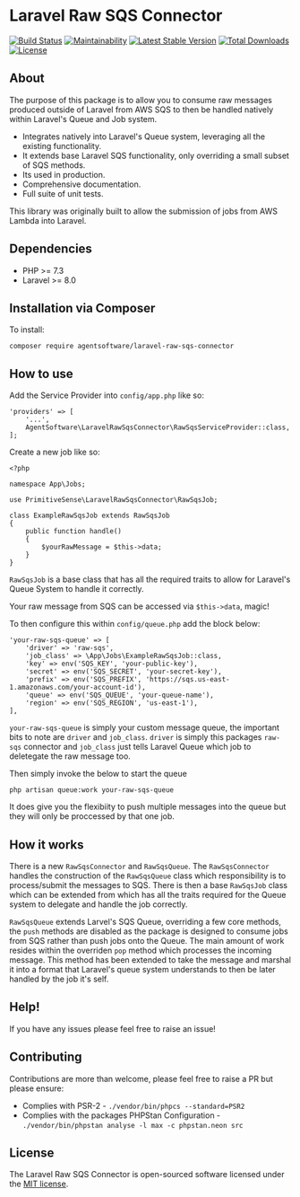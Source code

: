 # Laravel Raw SQS Connector

[![Build Status](https://travis-ci.org/primitivesense/laravel-raw-sqs-connector.svg?branch=master)](https://travis-ci.org/primitivesense/laravel-raw-sqs-connector)
[![Maintainability](https://api.codeclimate.com/v1/badges/079c45048f9e349e67bb/maintainability)](https://codeclimate.com/github/primitivesense/laravel-raw-sqs-connector/maintainability)
[![Latest Stable Version](https://poser.pugx.org/primitivesense/laravel-raw-sqs-connector/version)](https://packagist.org/packages/primitivesense/laravel-raw-sqs-connector)
[![Total Downloads](https://poser.pugx.org/primitivesense/laravel-raw-sqs-connector/downloads)](https://packagist.org/packages/primitivesense/laravel-raw-sqs-connector)
[![License](https://poser.pugx.org/primitivesense/laravel-raw-sqs-connector/license)](https://packagist.org/packages/primitivesense/laravel-raw-sqs-connector)

## About
The purpose of this package is to allow you to consume raw messages produced outside of Laravel from AWS SQS to then be handled natively within Laravel's Queue and Job system. 

- Integrates natively into Laravel's Queue system, leveraging all the existing functionality.
- It extends base Laravel SQS functionality, only overriding a small subset of SQS methods.
- Its used in production.
- Comprehensive documentation.
- Full suite of unit tests.


This library was originally built to allow the submission of jobs from AWS Lambda into Laravel.

## Dependencies

* PHP >= 7.3
* Laravel >= 8.0

## Installation via Composer

To install:

```
composer require agentsoftware/laravel-raw-sqs-connector
```

## How to use

Add the Service Provider into `config/app.php` like so:

```
'providers' => [
    '...',
    AgentSoftware\LaravelRawSqsConnector\RawSqsServiceProvider::class,
];
```

Create a new job like so:

```
<?php

namespace App\Jobs;

use PrimitiveSense\LaravelRawSqsConnector\RawSqsJob;

class ExampleRawSqsJob extends RawSqsJob
{
    public function handle()
    {
        $yourRawMessage = $this->data;
    }
}
```

`RawSqsJob` is a base class that has all the required traits to allow for Laravel's Queue System to handle it correctly.

Your raw message from SQS can be accessed via `$this->data`, magic!

To then configure this within `config/queue.php` add the block below:

```
'your-raw-sqs-queue' => [
    'driver' => 'raw-sqs',
    'job_class' => \App\Jobs\ExampleRawSqsJob::class,
    'key' => env('SQS_KEY', 'your-public-key'),
    'secret' => env('SQS_SECRET', 'your-secret-key'),
    'prefix' => env('SQS_PREFIX', 'https://sqs.us-east-1.amazonaws.com/your-account-id'),
    'queue' => env('SQS_QUEUE', 'your-queue-name'),
    'region' => env('SQS_REGION', 'us-east-1'),
],
```

`your-raw-sqs-queue` is simply your custom message queue, the important bits to note are `driver` and `job_class`. `driver` is simply this packages `raw-sqs` connector and `job_class` just tells Laravel Queue which job to deletegate the raw message too.

Then simply invoke the below to start the queue

```
php artisan queue:work your-raw-sqs-queue
```

It does give you the flexibiity to push multiple messages into the queue but they will only be proccessed by that one job.

## How it works
There is a new `RawSqsConnector` and `RawSqsQueue`. The `RawSqsConnector` handles the construction of the `RawSqsQueue` class which responsibility is to process/submit the messages to SQS. There is then a base `RawSqsJob` class which can be extended from which has all the traits required for the Queue system to delegate and handle the job correctly.

`RawSqsQueue` extends Larvel's SQS Queue, overriding a few core methods, the `push` methods are disabled as the package is designed to consume jobs from SQS rather than push jobs onto the Queue. The main amount of work resides within the overriden `pop` method which processes the incoming message. This method has been extended to take the message and marshal it into a format that Laravel's queue system understands to then be later handled by the job it's self.


## Help!
If you have any issues please feel free to raise an issue!

## Contributing

Contributions are more than welcome, please feel free to raise a PR but please ensure:

- Complies with PSR-2 - `./vendor/bin/phpcs --standard=PSR2`
- Complies with the packages PHPStan Configuration - `./vendor/bin/phpstan analyse -l max -c phpstan.neon src` 


## License

The Laravel Raw SQS Connector is open-sourced software licensed under the [MIT license](https://opensource.org/licenses/MIT).

